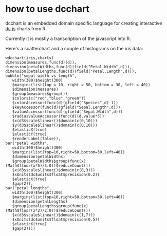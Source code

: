 # how to use dcchart

dcchart is an embedded domain specific language for creating interactive
[dc.js](http://nickqizhu.github.com/dc.js/) charts from R.

Currently it is mostly a transcription of the javascript into R.

Here's a scatterchart and a couple of histograms on the iris data:

    wdcchart(iris,charts(
    dimension(measures,func(d)(d)),
    dimension(petalWidths,func(d)(field("Petal.Width",d))),
    dimension(petalLengths,func(d)(field("Petal.Length",d))),
    bubble("sepal width vs length",
       width(300)$height(300)
       $margins(list(top = 10, right = 50, bottom = 30, left = 40))
       $dimension(measures)
       $group(measures$group())
       $colors(c("red","blue","green"))
       $colorAccessor(func(d)(gfield("Species",d)-1))
       $keyAccessor(func(d)(gfield("Sepal.Length",d)))
       $valueAccessor(func(d)(gfield("Sepal.Width",d)))
       $radiusValueAccessor(func(d)(d.value*3))
       $x(d3$scale$linear()$domain(c(0,10)))
       $y(d3$scale$linear()$domain(c(0,10)))
       $elasticX(true)
       $elasticY(true)
       $renderLabel(false)),
    bar("petal widths",
       width(300)$height(300)
       $margins(list(top=10,right=50,bottom=30,left=40))
       $dimension(petalWidths)
       $group(petalWidths$group(func(x)(Math$floor(x*5)/5.0))$reduceCount())
       $x(d3$scale$linear()$domain(c(0,3)))
       $xUnits(dc$units$float$precision(0.2))
       $elasticX(true)
       $gap(2)),
    bar("petal lengths",
       width(300)$height(300)
       $margins(list(top=10,right=50,bottom=30,left=40))
       $dimension(petalLengths)
       $group(petalLengths$group(func(x)(Math$floor(x*2)/2.0))$reduceCount())
       $x(d3$scale$linear()$domain(c(1,7)))
       $xUnits(dc$units$float$precision(0.5))
       $elasticX(true)
       $gap(2))))

